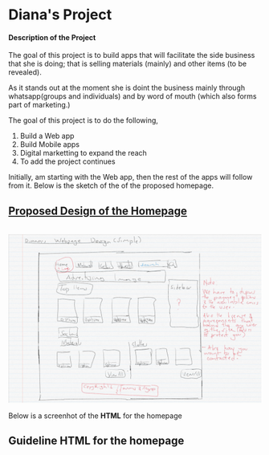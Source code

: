 <h1>Diana's Project </h1>
<h4>Description of the Project </h4>
<p>The goal of this project is to build apps that will facilitate the side business that she is doing; that is selling materials (mainly) and other items (to be revealed).</p>
<p> As it stands out at the moment she is doint the business mainly through whatsapp(groups and individuals) and by word of mouth (which also forms part of marketing.)</p>
<p> The goal of this project is to do the following,
  <ol>
    <li>Build a Web app</li>
    <li>Build Mobile apps</li>
    <li>Digital marketting to expand the reach</li>
    <li>To add the project continues</li>
  </ol>
</p>
<p>Initially, am starting with the Web app, then the rest of the apps will follow from it. Below is the sketch of the of the proposed homepage.</p>
<h2><u>Proposed Design of the Homepage</u></h2>
<br>
  <img src="https://github.com/deaspo/diana_project/blob/master/diana_design_compressed.jpg" />
</br>
<p>Below is a screenhot of the <b>HTML</b> for the homepage</p>
<h2>Guideline <b>HTML</b> for the homepage </h2>
